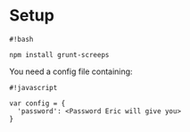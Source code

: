 # Setup #

```
#!bash

npm install grunt-screeps

```

You need a config file containing:


```
#!javascript

var config = {
  'password': <Password Eric will give you>
}
```